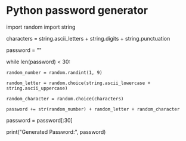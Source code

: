 # Python password generator


import random
import string


characters = string.ascii_letters + string.digits + string.punctuation

password = ""

while len(password) < 30:

    random_number = random.randint(1, 9)

    random_letter = random.choice(string.ascii_lowercase + string.ascii_uppercase)

    random_character = random.choice(characters)

    password += str(random_number) + random_letter + random_character

password = password[:30]

print("Generated Password:", password)
